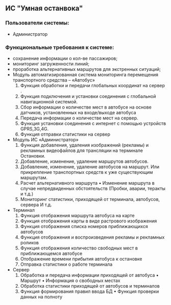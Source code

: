 ## ИС "Умная останвока"
### Пользователи системы: 
* Администратор
### Функциональные требования к системе:
*	 сохранение информации о кол-ве пассажиров;
*   мониторинг загруженности линий;
*   проработка альтернативных маршрутов для экстренных ситуаций;
*   Модуль автоматизированная система мониторинга перемещения транспортного средства – «Автобус»
      1. Функция обработки и передачи  глобальных координат на сервер . 
      2.   Функция подключения и установки соединения с глобальной навигационной системой.
      3.  Сбор информации о количестве мест в автобусе на основе датчиков, установленных на входе/выходе автобуса
      4.   Передача информации о количестве мест на сервер.
      5.   Функция установки соединения с интернет с помощью устройств GPRS,3G,4G.
      6.   	Функция отправки статистики на сервер
*    Модуль ИС «Администратор»
        1. Функция добавления, удаления изображений (рекламы) и рекламных видеофайлов для трансляции на терминале Остановки.
        2.	Добавление, изменение, удаление маршрутов автобусов.
        3.	Добавление, изменение, удаление автобусов на маршрут. Или прикрепление транспортных средств к уже существующим маршрутам.
        4.	Расчет альтернативного маршрута
             •	Изменение маршрута в случае непредвиденных обстоятельств (Пробки, аварии, теракты и т.д.)
        5.	Мониторинг статистики, приходящей от терминала, автобусов, сервера
И т.д.
*    Терминал
        1.	Функция отображения маршрута автобуса на карте
        2.	Функция отображения карты в виде растрового изображения
        3.	Функция отображения списка номеров приближающихся автобусов
        4.	Функция отображения и воспроизведения рекламы и рекламных роликов
        5.	Функция отображения количество свободных мест в приближающемся автобусе
        6.	Отображение времени прибытия автобуса к остановке
        7.	Отправка статистики о работе терминала
*    Сервер
        1.	Обработка и передача информации приходящей от автобуса
            •	Маршрут
            •	Информация о свободных местах
        2.	Обработка статистики приходящей от автобусов и терминалов
        3.	Функция 	формирования правил ввода БД
        •	Функция проверки данных на полноту 

